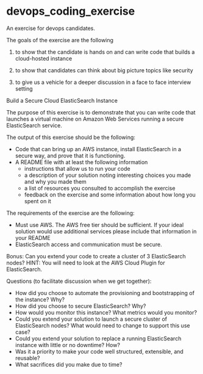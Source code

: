 # devops_coding_exercise
An exercise for devops candidates.

The goals of the exercise are the following

1. to show that the candidate is hands on and can write code that builds a cloud-hosted instance

2. to show that candidates can think about big picture topics like security

3. to give us a vehicle for a deeper discussion in a face to face interview setting 

Build a Secure Cloud ElasticSearch Instance

The purpose of this exercise is to demonstrate that you can write code that launches a virtual machine on Amazon Web Services running a secure ElasticSearch service.

The output of this exercise should be the following:

- Code that can bring up an AWS instance, install ElasticSearch in a secure way, and prove that it is functioning.
- A README file with at least the following information
    - instructions that allow us to run your code
    - a description of your solution noting interesting choices you made and why you made them
    - a list of resources you consulted to accomplish the exercise
    - feedback on the exercise and some information about how long you spent on it

The requirements of the exercise are the following:
- Must use AWS.  The AWS free tier should be sufficient.  If your ideal solution would use additional services please include that information in your README
- ElasticSearch access and communication must be secure.

Bonus:
Can you extend your code to create a cluster of 3 ElasticSearch nodes?  HINT: You will need to look at the AWS Cloud Plugin for ElasticSearch.

Questions (to facilitate discussion when we get together):
- How did you choose to automate the provisioning and bootstrapping of the instance?  Why?
- How did you choose to secure ElasticSearch?  Why?
- How would you monitor this instance?  What metrics would you monitor?
- Could you extend your solution to launch a secure cluster of ElasticSearch nodes?  What would need to change to support this use case?
- Could you extend your solution to replace a running ElasticSearch instance with little or no downtime?  How?
- Was it a priority to make your code well structured, extensible, and reusable?
- What sacrifices did you make due to time?
